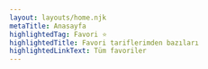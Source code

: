 ```yaml
---
layout: layouts/home.njk
metaTitle: Anasayfa
highlightedTag: Favori ⭐
highlightedTitle: Favori tariflerimden bazıları
highlightedLinkText: Tüm favoriler
---
```

